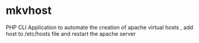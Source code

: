 # mkvhost
PHP CLI Application to automate the creation of apache virtual hosts , add host to /etc/hosts file and restart the apache server
